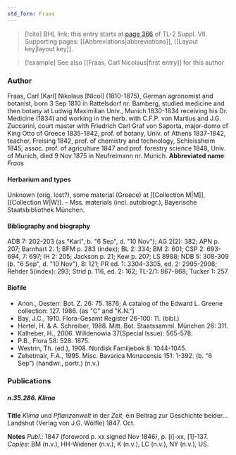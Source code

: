 ```yaml
---
std_form: Fraas
---
```


> [!cite] BHL link: this entry starts at [page 366](https://www.biodiversitylibrary.org/page/33259870) of TL-2 Suppl. VII.
> Supporting pages: [[Abbreviations|abbreviations]], [[Layout key|layout key]].

> [!example] See also [[Fraas, Carl Nicolaus|first entry]] for this author

### Author

Fraas, Carl \[Karl\] Nikolaus \[Nicol\] (1810-1875), German agronomist and botanist, born 3 Sep 1810 in Rattelsdorf nr. Bamberg, studied medicine and then botany at Ludwig Maximilian Univ., Munich 1830-1834 receiving his Dr. Medicine (1834) and working in the herb. with C.F.P. von Martius and J.G. Zuccarini, court master with Friedrich Carl Graf von Saporta, major-domo of King Otto of Greece 1835-1842, prof. of botany, Univ. of Athens 1837-1842, teacher, Freising 1842, prof. of chemistry and technology, Schleissheim 1845, assoc. prof. of agriculture 1847 and prof. forestry science 1848, Univ. of Munich, died 9 Nov 1875 in Neufreimann nr. Munich. 
**Abbreviated name**: *Fraas*

#### Herbarium and types

Unknown (orig. lost?), some material (Greece) at [[Collection M|M]], [[Collection W|W]]. – Mss. materials (incl. autobiogr.), Bayerische Staatsbibliothek München.

#### Bibliography and biography

ADB 7: 202-203 (as "Karl", b. "6 Sep", d. "10 Nov"); AG 2(2): 382; APN p. 207; Barnhart 2: 1; BFM p. 283 (index); BL 2: 334; BM 2: 601; CSP 2: 693-694, 7: 697; IH 2: 205; Jackson p. 21; Kew p. 207; LS 8988; NDB 5: 308-309 (b. "6 Sep", d. "10 Nov"), 8: 121; PR ed. 1: 3304-3305, ed. 2: 2995-2998; Rehder 5(index): 293; Strid p. 116, ed. 2: 162; TL-2/1: 867-868; Tucker 1: 257.

#### Biofile

- Anon., Oesterr. Bot. Z. 26: 75. 1876; A catalog of the Edward L. Greene collection: 127. 1986. (as "C" and "K.N.")
- Bay, J.C., 1910. Flora-Gesamt Register 26-100: 11. (bibl.)
- Hertel, H. & A. Schreiber, 1988. Mitt. Bot. Staatssamml. München 26: 311.
- Kalheber, H., 2006. Willdenowia 37(Special Issue): 565-578.
- P.B., Flora 58: 528. 1875.
- Westrin, Th. (ed.), 1908. Nordisk Familjebok 8: 1044-1045.
- Zehetmair, F.A., 1995. Misc. Bavarica Monacensis 151: 1-392. (b. "6 Sep") (handwr., portr.) (n.v.)

### Publications

##### n.35.286. Klima

**Title**
*Klima* und *Pflanzenwelt* in der *Zeit*, ein Beitrag zur Geschichte beider... Landshut (Verlag von J.G. Wölfle) 1847. Oct.

**Notes**
*Publ*.: 1847 (foreword p. xx signed Nov 1846), p. \[i\]-xx, \[1\]-137. *Copies*: BM (n.v.), HH-Widener (n.v.), K (n.v.), LC (n.v.), NY (n.v.), US.

